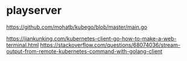 # playserver
https://github.com/mohatb/kubego/blob/master/main.go

https://jiankunking.com/kubernetes-client-go-how-to-make-a-web-terminal.html 
https://stackoverflow.com/questions/68074036/stream-output-from-remote-kubernetes-command-with-golang-client